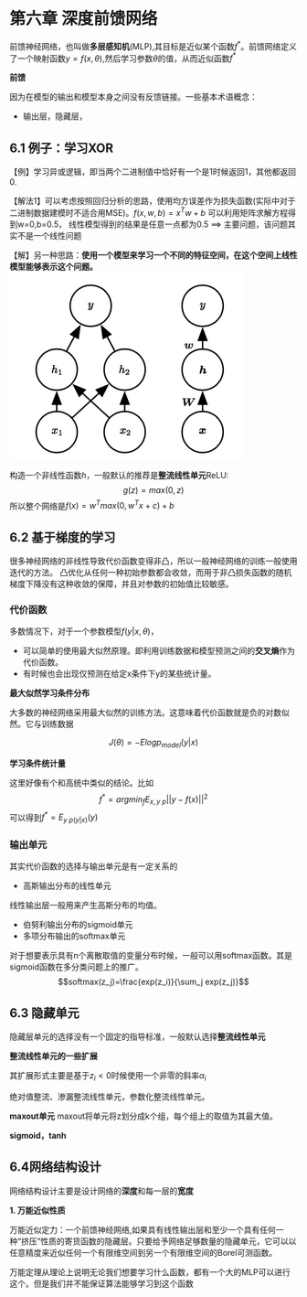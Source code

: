 # 第六章 深度前馈网络

前馈神经网络，也叫做**多层感知机**(MLP),其目标是近似某个函数$f^*$。前馈网络定义了一个映射函数$y=f(x,\theta)$,然后学习参数$\theta$的值，从而近似函数$f^*$

**前馈**

因为在模型的输出和模型本身之间没有反馈链接。一些基本术语概念：

* 输出层，隐藏层，

## 6.1 例子：学习XOR
【例】学习异或逻辑，即当两个二进制值中恰好有一个是1时候返回1，其他都返回0.

【解法1】可以考虑按照回归分析的思路，使用均方误差作为损失函数(实际中对于二进制数据建模时不适合用MSE)。$f(x,w,b)=x^Tw+b$
可以利用矩阵求解方程得到w=0,b=0.5， 线性模型得到的结果是任意一点都为0.5
==> 主要问题，该问题其实不是一个线性问题

【解】另一种思路：**使用一个模型来学习一个不同的特征空间，在这个空间上线性模型能够表示这个问题。**
![](media/15090214789463/15093791249803.jpg)

构造一个非线性函数$h$，一般默认的推荐是**整流线性单元**ReLU:
$$g(z)=max(0, z)$$
所以整个网络是$f(x)=w^Tmax(0, w^Tx+c)+b$

## 6.2 基于梯度的学习

很多神经网络的非线性导致代价函数变得非凸，所以一般神经网络的训练一般使用迭代的方法。
凸优化从任何一种初始参数都会收敛，而用于非凸损失函数的随机梯度下降没有这种收敛的保障，并且对参数的初始值比较敏感。

### 代价函数

多数情况下，对于一个参数模型$f(y|x,\theta)$，

* 可以简单的使用最大似然原理。即利用训练数据和模型预测之间的**交叉熵**作为代价函数。
* 有时候也会出现仅预测在给定x条件下y的某些统计量。

**最大似然学习条件分布**

大多数的神经网络采用最大似然的训练方法。这意味着代价函数就是负的对数似然。它与训练数据

$$J(\theta) = -E log p_{model}(y|x)$$

**学习条件统计量**

这里好像有个和高统中类似的结论。比如
$$f^*=arg min_{f} E_{x,y~p}||y-f(x)||^2$$
可以得到$f^*=E_{y~p(y|x)}(y)$

### 输出单元
其实代价函数的选择与输出单元是有一定关系的

* 高斯输出分布的线性单元

线性输出层一般用来产生高斯分布的均值。

* 伯努利输出分布的sigmoid单元
* 多项分布输出的softmax单元

对于想要表示具有n个离散取值的变量分布时候，一般可以用softmax函数。其是sigmoid函数在多分类问题上的推广。
$$softmax(z_j)=\frac{exp(z_i)}{\sum_j exp(z_j)}$$

## 6.3 隐藏单元
隐藏层单元的选择没有一个固定的指导标准，一般默认选择**整流线性单元**

**整流线性单元的一些扩展**

其扩展形式主要是基于$z_i<0$时候使用一个非零的斜率$\alpha_i$

绝对值整流、渗漏整流线性单元，参数化整流线性单元。

**maxout单元**
maxout将单元将z划分成k个组，每个组上的取值为其最大值。

**sigmoid，tanh**

## 6.4网络结构设计


网络结构设计主要是设计网络的**深度**和每一层的**宽度**

**1. 万能近似性质**

万能近似定力：一个前馈神经网络,如果具有线性输出层和至少一个具有任何一种“挤压”性质的寄货函数的隐藏层。只要给予网络足够数量的隐藏单元，它可以以任意精度来近似任何一个有限维空间到另一个有限维空间的Borel可测函数。

万能定理从理论上说明无论我们想要学习什么函数，都有一个大的MLP可以进行这个。但是我们并不能保证算法能够学习到这个函数



